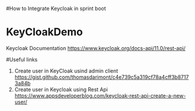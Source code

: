 #How to Integrate Keycloak in sprint boot 




# KeyCloakDemo
Keycloak Documentation https://www.keycloak.org/docs-api/11.0/rest-api/


#Useful links
1. Create user in KeyCloak usind admin client https://gist.github.com/thomasdarimont/c4e739c5a319cf78a4cff3b87173a84b
2. Create user in Keycloak using Rest Api https://www.appsdeveloperblog.com/keycloak-rest-api-create-a-new-user/

